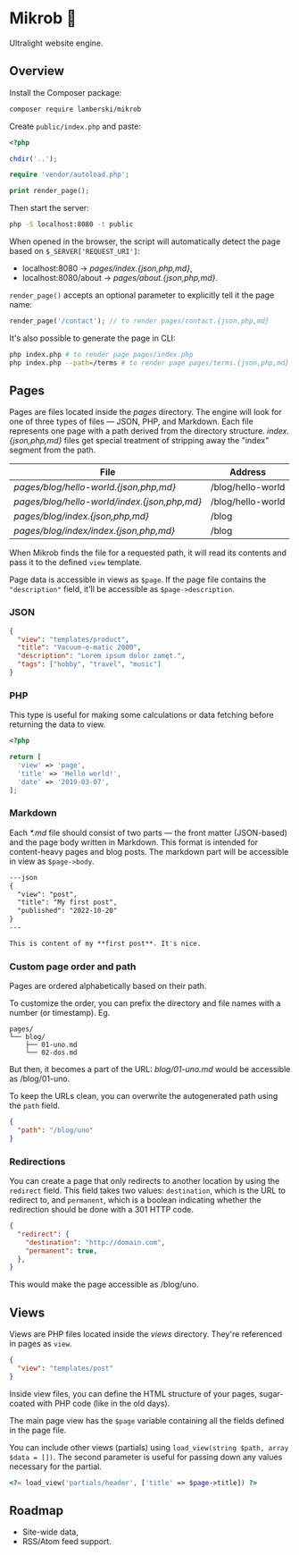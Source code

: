 # Mikrob 🦠

Ultralight website engine.

## Overview

Install the Composer package:

```bash
composer require lamberski/mikrob
```

Create `public/index.php` and paste:

```php
<?php

chdir('..');

require 'vendor/autoload.php';

print render_page();
```

Then start the server:

```bash
php -S localhost:8080 -t public
```

When opened in the browser, the script will automatically detect the page based on `$_SERVER['REQUEST_URI']`:

- localhost:8080 → _pages/index.{json,php,md}_,
- localhost:8080/about → _pages/about.{json,php,md}_.

`render_page()` accepts an optional parameter to explicitly tell it the page name:

```php
render_page('/contact'); // to render pages/contact.{json,php,md}
```

It's also possible to generate the page in CLI:

```bash
php index.php # to render page pages/index.php
php index.php --path=/terms # to render page pages/terms.{json,php,md}
```

## Pages

Pages are files located inside the _pages_ directory. The engine will look for one of three types of files — JSON, PHP, and Markdown. Each file represents one page with a path derived from the directory structure. _index.{json,php,md}_ files get special treatment of stripping away the "index" segment from the path.

| File                                         | Address           |
| -------------------------------------------- | ----------------- |
| _pages/blog/hello-world.{json,php,md}_       | /blog/hello-world |
| _pages/blog/hello-world/index.{json,php,md}_ | /blog/hello-world |
| _pages/blog/index.{json,php,md}_             | /blog             |
| _pages/blog/index/index.{json,php,md}_       | /blog             |

When Mikrob finds the file for a requested path, it will read its contents and pass it to the defined `view` template.

Page data is accessible in views as `$page`. If the page file contains the `"description"` field, it'll be accessible as `$page->description`.

### JSON

```json
{
  "view": "templates/product",
  "title": "Vacuum-o-matic 2000",
  "description": "Lorem ipsum dolor zamęt.",
  "tags": ["hobby", "travel", "music"]
}
```

### PHP

This type is useful for making some calculations or data fetching before returning the data to view.

```php
<?php

return [
  'view' => 'page',
  'title' => 'Hello world!',
  'date' => '2019-03-07',
];
```

### Markdown

Each _\*.md_ file should consist of two parts — the front matter (JSON-based) and the page body written in Markdown. This format is intended for content-heavy pages and blog posts. The markdown part will be accessible in view as `$page->body`.

```md
---json
{
  "view": "post",
  "title": "My first post",
  "published": "2022-10-20"
}
---

This is content of my **first post**. It's nice.
```

### Custom page order and path

Pages are ordered alphabetically based on their path.

To customize the order, you can prefix the directory and file names with a number (or timestamp). Eg.

```
pages/
└── blog/
    ├── 01-uno.md
    └── 02-dos.md
```

But then, it becomes a part of the URL: _blog/01-uno.md_ would be accessible as /blog/01-uno.

To keep the URLs clean, you can overwrite the autogenerated path using the `path` field.

```json
{
  "path": "/blog/uno"
}
```

### Redirections

You can create a page that only redirects to another location by using the `redirect` field. This field takes two values: `destination`, which is the URL to redirect to, and `permanent`, which is a boolean indicating whether the redirection should be done with a 301 HTTP code.

```json
{
  "redirect": {
    "destination": "http://domain.com",
    "permanent": true,
  },
}
```

This would make the page accessible as /blog/uno.

## Views

Views are PHP files located inside the _views_ directory. They're referenced in pages as `view`.

```json
{
  "view": "templates/post"
}
```

Inside view files, you can define the HTML structure of your pages, sugar-coated with PHP code (like in the old days).

The main page view has the `$page` variable containing all the fields defined in the page file.

You can include other views (partials) using `load_view(string $path, array $data = [])`. The second parameter is useful for passing down any values necessary for the partial.

```php
<?= load_view('partials/header', ['title' => $page->title]) ?>
```

## Roadmap

- Site-wide data,
- RSS/Atom feed support.
